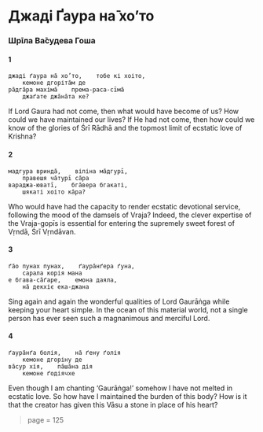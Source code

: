 # Джаді Ґаура на̄ хо’то

### Шрīла Ва̄судева Гоша

#### 1

    джаді ґаура на̄ хо’то,    тобе кі хоіто,
        кемоне дгоріта̄м де
    ра̄дга̄ра махіма̄    према-раса-сīма̄
        джаґате джа̄на̄та ке?

If Lord Gaura had not come, then what would have become of us? How could we have maintained our lives? If He had not come, then how could we know of the glories of Śrī Rādhā and the topmost limit of ecstatic love of Krishna?

#### 2

    мадгура вринда̄,    віпіна ма̄дгурī,
        правешя ча̄турī са̄ра
    вараджа-юватī,    бга̄вера бгакаті,
        шякаті хоіто ка̄ра?

Who would have had the capacity to render ecstatic devotional service, following the mood of the damsels of Vraja? Indeed, the clever expertise of the Vraja-gopīs is essential for entering the supremely sweet forest of Vṛndā, Śrī Vṛndāvan.

#### 3

    ґа̄о пунах пунах,    ґаура̄нґера ґуна,
        сарала корія мана
    е бгава-са̄ґаре,    емона даяла,
        на̄ декхіє ека-джана

Sing again and again the wonderful qualities of Lord Gaurāṅga while keeping your heart simple. In the ocean of this material world, not a single person has ever seen such a magnanimous and merciful Lord.

#### 4

    ґаура̄нґа болія,    на̄ ґену ґолія
        кемоне дгоріну де
    ва̄сур хія,    па̄ша̄на дія
        кемоне ґодіячхе

Even though I am chanting ‘Gaurāṅga!’ somehow I have not melted in ecstatic love. So how have I maintained the burden of this body? How is it that the creator has given this Vāsu a stone in place of his heart?


> page = 125